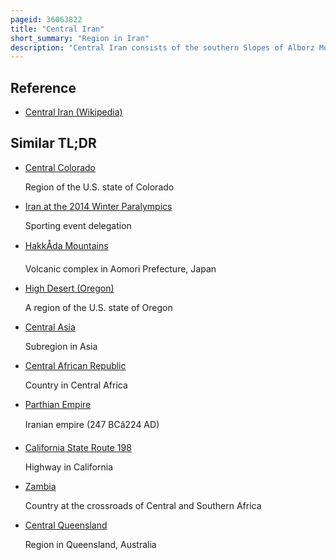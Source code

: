 ```yaml
---
pageid: 36063822
title: "Central Iran"
short_summary: "Region in Iran"
description: "Central Iran consists of the southern Slopes of Alborz Mountains in the north the Zagros mountains in the south central iranian Range and the Desert of dasht-e Kavir."
---
```


## Reference

- [Central Iran (Wikipedia)](https://en.wikipedia.org/?curid=36063822)

## Similar TL;DR

- [Central Colorado](/tldr/en/central-colorado)

  Region of the U.S. state of Colorado

- [Iran at the 2014 Winter Paralympics](/tldr/en/iran-at-the-2014-winter-paralympics)

  Sporting event delegation

- [HakkÅda Mountains](/tldr/en/hakkoda-mountains)

  Volcanic complex in Aomori Prefecture, Japan

- [High Desert (Oregon)](/tldr/en/high-desert-oregon)

  A region of the U.S. state of Oregon

- [Central Asia](/tldr/en/central-asia)

  Subregion in Asia

- [Central African Republic](/tldr/en/central-african-republic)

  Country in Central Africa

- [Parthian Empire](/tldr/en/parthian-empire)

  Iranian empire (247 BCâ224 AD)

- [California State Route 198](/tldr/en/california-state-route-198)

  Highway in California

- [Zambia](/tldr/en/zambia)

  Country at the crossroads of Central and Southern Africa

- [Central Queensland](/tldr/en/central-queensland)

  Region in Queensland, Australia

